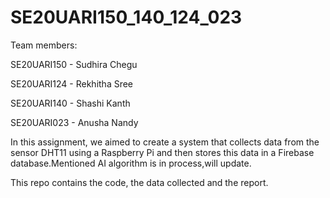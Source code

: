 # SE20UARI150_140_124_023

Team members:

SE20UARI150 - Sudhira Chegu

SE20UARI124 - Rekhitha Sree

SE20UARI140 - Shashi Kanth

SE20UARI023 - Anusha Nandy

In this assignment, we aimed to create a system that collects data from the sensor DHT11 using a Raspberry Pi and then stores this data in a Firebase database.Mentioned AI algorithm is in process,will update.

This repo contains the code, the data collected and the report.
